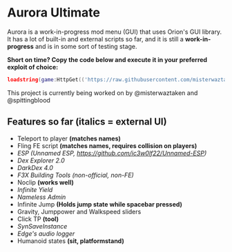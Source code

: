 # Aurora Ultimate
Aurora is a work-in-progress mod menu (GUI) that uses Orion's GUI library.
It has a lot of built-in and external scripts so far, and it is still a **work-in-progress** and is in some sort of testing stage.

**Short on time? Copy the code below and execute it in your preferred exploit of choice:**

```lua
loadstring(game:HttpGet(('https://raw.githubusercontent.com/misterwaztaken/aurora/main/aurora-latest.lua')))()
```

This project is currently being worked on by @misterwaztaken and @spittingblood

## Features so far (italics = external UI)

- Teleport to player **(matches names)**
- Fling FE script **(matches names, requires collision on players)**
- *ESP (Unnamed ESP, https://github.com/ic3w0lf22/Unnamed-ESP)*
- *Dex Explorer 2.0*
- *DarkDex 4.0*
- *F3X Building Tools (non-official, non-FE)*
- Noclip **(works well)**
- *Infinite Yield*
- *Nameless Admin*
- Infinite Jump **(Holds jump state while spacebar pressed)**
- Gravity, Jumppower and Walkspeed sliders 
- Click TP **(tool)**
- *SynSaveInstance*
- *Edge's audio logger*
- Humanoid states **(sit, platformstand)**
